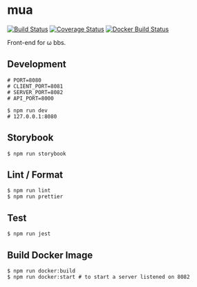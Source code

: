 # mua

[![Build Status](https://travis-ci.org/omega-bbs/mua.svg?branch=master)](https://travis-ci.org/omega-bbs/mua)
[![Coverage Status](https://coveralls.io/repos/github/omega-bbs/mua/badge.svg?branch=master)](https://coveralls.io/github/omega-bbs/mua)
[![Docker Build Status](https://img.shields.io/docker/build/omegabbs/mua.svg)](https://hub.docker.com/r/omegabbs/mua/)

Front-end for ω bbs.

## Development

``` shell
# PORT=8080
# CLIENT_PORT=8081
# SERVER_PORT=8082
# API_PORT=8000

$ npm run dev
# 127.0.0.1:8080
```

## Storybook

``` shell
$ npm run storybook
```

## Lint / Format

``` shell
$ npm run lint
$ npm run prettier
```

## Test

``` shell
$ npm run jest
```

## Build Docker Image

```shell
$ npm run docker:build
$ npm run docker:start # to start a server listened on 8082
```
